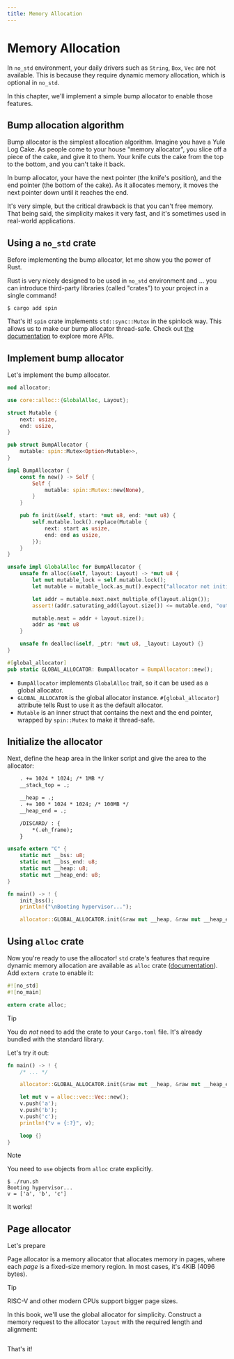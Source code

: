 ```yaml
---
title: Memory Allocation
---
```


# Memory Allocation

In `no_std` environment, your daily drivers such as `String`, `Box`, `Vec` are not available. This is because they require dynamic memory allocation, which is optional in `no_std`.

In this chapter, we'll implement a simple bump allocator to enable those features.

## Bump allocation algorithm

Bump allocator is the simplest allocation algorithm. Imagine you have a Yule Log Cake. As people come to your house "memory allocator", you slice off a piece of the cake, and give it to them. Your knife cuts the cake from the top to the bottom, and you can't take it back.

In bump allocator, your have the next pointer (the knife's position), and the end pointer (the bottom of the cake). As it allocates memory, it moves the next pointer down until it reaches the end.

It's very simple, but the critical drawback is that you can't free memory. That being said, the simplicity makes it very fast, and it's sometimes used in real-world applications.

## Using a `no_std` crate

Before implementing the bump allocator, let me show you the power of Rust.

Rust is very nicely designed to be used in `no_std` environment and ... you can introduce third-party libraries (called "crates") to your project in a single command!

```
$ cargo add spin
```

That's it! `spin` crate implements `std::sync::Mutex` in the spinlock way. This allows us to make our bump allocator thread-safe. Check out [the documentation](https://docs.rs/spin/latest/spin/) to explore more APIs.

## Implement bump allocator

Let's implement the bump allocator.

```rust [src/main.rs]
mod allocator;
```

```rust [src/allocator.rs]
use core::alloc::{GlobalAlloc, Layout};

struct Mutable {
    next: usize,
    end: usize,
}

pub struct BumpAllocator {
    mutable: spin::Mutex<Option<Mutable>>,
}

impl BumpAllocator {
    const fn new() -> Self {
        Self {
            mutable: spin::Mutex::new(None),
        }
    }

    pub fn init(&self, start: *mut u8, end: *mut u8) {
        self.mutable.lock().replace(Mutable {
            next: start as usize,
            end: end as usize,
        });
    }
}
```

```rust [src/allocator.rs]
unsafe impl GlobalAlloc for BumpAllocator {
    unsafe fn alloc(&self, layout: Layout) -> *mut u8 {
        let mut mutable_lock = self.mutable.lock();
        let mutable = mutable_lock.as_mut().expect("allocator not initialized");

        let addr = mutable.next.next_multiple_of(layout.align());
        assert!(addr.saturating_add(layout.size()) <= mutable.end, "out of memory");

        mutable.next = addr + layout.size();
        addr as *mut u8
    }

    unsafe fn dealloc(&self, _ptr: *mut u8, _layout: Layout) {}
}

#[global_allocator]
pub static GLOBAL_ALLOCATOR: BumpAllocator = BumpAllocator::new();
```

- `BumpAllocator` implements `GlobalAlloc` trait, so it can be used as a global allocator.
- `GLOBAL_ALLOCATOR` is the global allocator instance. `#[global_allocator]` attribute tells Rust to use it as the default allocator.
- `Mutable` is an inner struct that contains the next and the end pointer, wrapped by `spin::Mutex` to make it thread-safe.

## Initialize the allocator

Next, define the heap area in the linker script and give the area to the allocator:

```txt [hypervisor.ld] {4-6}
    . += 1024 * 1024; /* 1MB */
    __stack_top = .;

    __heap = .;
    . += 100 * 1024 * 1024; /* 100MB */
    __heap_end = .;

    /DISCARD/ : {
        *(.eh_frame);
    }
```

```rust [src/main.rs] {4-5,12}
unsafe extern "C" {
    static mut __bss: u8;
    static mut __bss_end: u8;
    static mut __heap: u8;
    static mut __heap_end: u8;
}

fn main() -> ! {
    init_bss();
    println!("\nBooting hypervisor...");

    allocator::GLOBAL_ALLOCATOR.init(&raw mut __heap, &raw mut __heap_end);
```

## Using `alloc` crate

Now you're ready to use the allocator! `std` crate's features that require dynamic memory allocation are available as `alloc` crate ([documentation](https://doc.rust-lang.org/alloc/)). Add `extern crate` to enable it:


```rust [src/main.rs] {4}
#![no_std]
#![no_main]

extern crate alloc;
```

> [!TIP]
>
> You do *not* need to add the crate to your `Cargo.toml` file. It's already bundled with the standard library.

Let's try it out:

```rust [src/main.rs] {4,6-10}
fn main() -> ! {
    /* ... */

    allocator::GLOBAL_ALLOCATOR.init(&raw mut __heap, &raw mut __heap_end);

    let mut v = alloc::vec::Vec::new();
    v.push('a');
    v.push('b');
    v.push('c');
    println!("v = {:?}", v);

    loop {}
}
```

> [!NOTE]
>
> You need to `use` objects from `alloc` crate explicitly.

```
$ ./run.sh
Booting hypervisor...
v = ['a', 'b', 'c']
```

It works!

## Page allocator

Let's prepare 

Page allocator is a memory allocator that allocates memory in pages, where each *page* is a fixed-size memory region. In most cases, it's 4KiB (4096 bytes).

> [!TIP]
>
> RISC-V and other modern CPUs support bigger page sizes.

In this book, we'll use the global allocator for simplicity. Construct a memory request to the allocator `layout` with the required length and alignment:

```rust [src/allocator.rs]
```

That's it!
